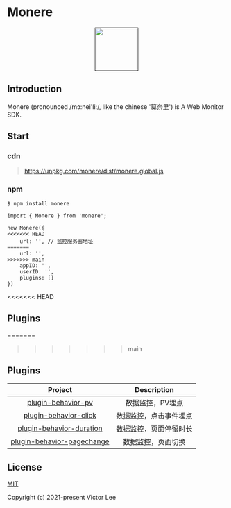 # Monere

<p align="center"><a href="" target="_blank"><img src="https://vleedesigntheory.github.io/design/vi/monerevi20211212/monere.png" width="100"></a></p>

## Introduction

Monere (pronounced /mɔ:nei'li:/, like the chinese '莫奈里') is A Web Monitor SDK.

## Start
### cdn

> https://unpkg.com/monere/dist/monere.global.js

### npm

```
$ npm install monere
```

```
import { Monere } from 'monere';

new Monere({
<<<<<<< HEAD
    url: '', // 监控服务器地址
=======
    url: '',
>>>>>>> main
    appID: '',
    userID: '',
    plugins: []
})
```
<<<<<<< HEAD
## Plugins

=======
>>>>>>> main
## Plugins

|Project|Description|
|:-:|:-:|
|[plugin-behavior-pv](https://github.com/vee-monere/monere/tree/main/packages/plugin-behavior-pv)|数据监控，PV埋点|
|[plugin-behavior-click](https://github.com/vee-monere/monere/tree/main/packages/plugin-behavior-click)|数据监控，点击事件埋点|
|[plugin-behavior-duration](https://github.com/vee-monere/monere/tree/main/packages/plugin-behavior-duration)|数据监控，页面停留时长|
|[plugin-behavior-pagechange](https://github.com/vee-monere/monere/tree/main/packages/plugin-behavior-pagechange)|数据监控，页面切换|

## License

[MIT](http://opensource.org/licenses/MIT)

Copyright (c) 2021-present Victor Lee